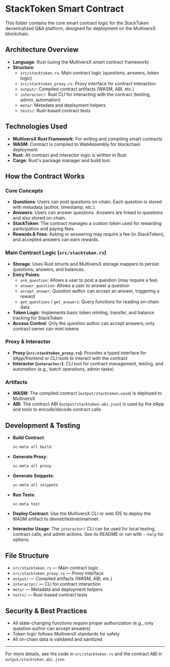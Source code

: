 # StackToken Smart Contract

This folder contains the core smart contract logic for the StackToken decentralized Q&A platform, designed for deployment on the MultiversX blockchain.

## Architecture Overview

- **Language**: Rust (using the MultiversX smart contract framework)
- **Structure**:
  - `src/stacktoken.rs`: Main contract logic (questions, answers, token logic)
  - `src/stacktoken_proxy.rs`: Proxy interface for contract interaction
  - `output/`: Compiled contract artifacts (WASM, ABI, etc.)
  - `interactor/`: Rust CLI for interacting with the contract (testing, admin, automation)
  - `meta/`: Metadata and deployment helpers
  - `tests/`: Rust-based contract tests

## Technologies Used

- **MultiversX Rust Framework**: For writing and compiling smart contracts
- **WASM**: Contract is compiled to WebAssembly for blockchain deployment
- **Rust**: All contract and interactor logic is written in Rust
- **Cargo**: Rust's package manager and build tool

## How the Contract Works

### Core Concepts
- **Questions**: Users can post questions on-chain. Each question is stored with metadata (author, timestamp, etc.).
- **Answers**: Users can answer questions. Answers are linked to questions and also stored on-chain.
- **StackToken**: The contract manages a custom token used for rewarding participation and paying fees.
- **Rewards & Fees**: Asking or answering may require a fee (in StackToken), and accepted answers can earn rewards.

### Main Contract Logic (`src/stacktoken.rs`)
- **Storage**: Uses Rust structs and MultiversX storage mappers to persist questions, answers, and balances.
- **Entry Points**:
  - `ask_question`: Allows a user to post a question (may require a fee)
  - `answer_question`: Allows a user to answer a question
  - `accept_answer`: Question author can accept an answer, triggering a reward
  - `get_questions` / `get_answers`: Query functions for reading on-chain data
- **Token Logic**: Implements basic token minting, transfer, and balance tracking for StackToken
- **Access Control**: Only the question author can accept answers; only contract owner can mint tokens

### Proxy & Interactor
- **Proxy (`src/stacktoken_proxy.rs`)**: Provides a typed interface for dApp/frontend or CLI tools to interact with the contract
- **Interactor (`interactor/`)**: CLI tool for contract management, testing, and automation (e.g., batch operations, admin tasks)

### Artifacts
- **WASM**: The compiled contract (`output/stacktoken.wasm`) is deployed to MultiversX
- **ABI**: The contract ABI (`output/stacktoken.abi.json`) is used by the dApp and tools to encode/decode contract calls

## Development & Testing

- **Build Contract**:
  ```sh
  sc-meta all build
  ```

- **Generate Proxy**:
  ```sh
  sc-meta all proxy
  ```

- **Generate Snippets**:
  ```sh
  sc-meta all snippets
  ```

- **Run Tests**:
  ```sh
  sc-meta test
  ```
- **Deploy Contract**:
  Use the MultiversX CLI or web IDE to deploy the WASM artifact to devnet/testnet/mainnet.

- **Interactor Usage**:
  The `interactor/` CLI can be used for local testing, contract calls, and admin actions. See its README or run with `--help` for options.

## File Structure

- `src/stacktoken.rs` — Main contract logic
- `src/stacktoken_proxy.rs` — Proxy interface
- `output/` — Compiled artifacts (WASM, ABI, etc.)
- `interactor/` — CLI for contract interaction
- `meta/` — Metadata and deployment helpers
- `tests/` — Rust-based contract tests

## Security & Best Practices
- All state-changing functions require proper authorization (e.g., only question author can accept answers)
- Token logic follows MultiversX standards for safety
- All on-chain data is validated and sanitized

---
For more details, see the code in `src/stacktoken.rs` and the contract ABI in `output/stacktoken.abi.json`.
